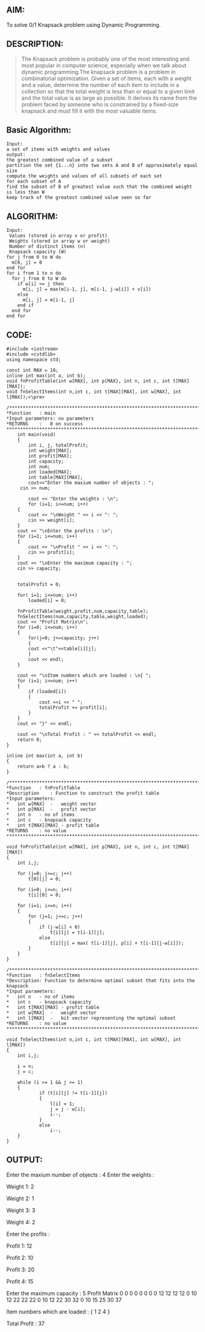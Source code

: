 ## AIM:
To solve 0/1 Knapsack problem using Dynamic Programming.
## DESCRIPTION:
>The Knapsack problem is probably one of the most interesting and most popular in computer science, especially when we talk about dynamic programming.The knapsack problem is a problem in combinatorial optimization. Given a set of items, each with a weight and a value,
determine the number of each item to include in a collection so that the total weight is less than or equal to a given limit and
the total value is as large as possible. 
It derives its name from the problem faced by someone who is constrained by a fixed-size knapsack and must fill it with the most valuable items.

## Basic Algorithm:
	Input: 
	a set of items with weights and values
	output: 
	the greatest combined value of a subset
	partition the set {1...n} into two sets A and B of approximately equal size
	compute the weights and values of all subsets of each set
	for each subset of A
	find the subset of B of greatest value such that the combined weight is less than W
	keep track of the greatest combined value seen so far

## ALGORITHM:
	Input:
	 Values (stored in array v or profit)
	 Weights (stored in array w or weight)
	 Number of distinct items (n)
	 Knapsack capacity (W)
	for j from 0 to W do
	  m[0, j] = 0
	end for 
	for i from 1 to n do
	  for j from 0 to W do
	    if w[i] <= j then
	      m[i, j] = max(m[i-1, j], m[i-1, j-w[i]] + v[i])
	    else
	      m[i, j] = m[i-1, j]
	    end if
	  end for
	end for


## CODE:

	#include <iostream>
	#include <cstdlib>
	using namespace std;

	const int MAX = 10;
	inline int max(int a, int b);
	void fnProfitTable(int w[MAX], int p[MAX], int n, int c, int t[MAX][MAX]);
	void fnSelectItems(int n,int c, int t[MAX][MAX], int w[MAX], int l[MAX]);<\pre>

	/******************************************************************************
	*Function	: main
	*Input parameters: no parameters
	*RETURNS	:	0 on success
	******************************************************************************/<\pre>
	    int main(void)
	    {
	    	int i, j, totalProfit;
	    	int weight[MAX];
	    	int profit[MAX];
	    	int capacity;
	    	int num;
	    	int loaded[MAX];
	    	int table[MAX][MAX];
	    	cout<<"Enter the maxium number of objects : ";
		 cin >> num;
	    
	    	cout << "Enter the weights : \n";
	    	for (i=1; i<=num; i++)
		{
		    cout << "\nWeight " << i << ": ";
			cin >> weight[i];
	    }
		cout << "\nEnter the profits : \n";
		for (i=1; i<=num; i++)
		{
		    cout << "\nProfit " << i << ": ";
			cin >> profit[i];
	    }
		cout << "\nEnter the maximum capacity : ";
		cin >> capacity;


		totalProfit = 0;

		for( i=1; i<=num; i++)
			loaded[i] = 0;

		fnProfitTable(weight,profit,num,capacity,table);
		fnSelectItems(num,capacity,table,weight,loaded);
		cout << "Profit Matrix\n";
		for (i=0; i<=num; i++)
		{
		    for(j=0; j<=capacity; j++)
		    {
			cout <<"\t"<<table[i][j];
		    }
		    cout << endl;
		}

		cout << "\nItem numbers which are loaded : \n{ ";
		for (i=1; i<=num; i++)
		{
			if (loaded[i])
			{
				cout <<i << " ";
				totalProfit += profit[i];
			}
		}
		cout << "}" << endl;

		cout << "\nTotal Profit : " << totalProfit << endl;
		return 0;
	}

	inline int max(int a, int b)
	{
		return a>b ? a : b;
	}

	/******************************************************************************
	*Function	: fnProfitTable
	*Description	: Function to construct the profit table 
	*Input parameters:
	*	int w[MAX]	-	weight vector
	*	int p[MAX]	-	profit vector
	*	int n	- no of items
	*	int c	- knapsack capacity
	*	int t[MAX][MAX] - profit table
	*RETURNS	: no value
	******************************************************************************/

	void fnProfitTable(int w[MAX], int p[MAX], int n, int c, int t[MAX][MAX])
	{
		int i,j;

		for (j=0; j<=c; j++)
			t[0][j] = 0;

		for (i=0; i<=n; i++)
			t[i][0] = 0;

		for (i=1; i<=n; i++)
		{
			for (j=1; j<=c; j++)
			{
				if (j-w[i] < 0)
					t[i][j] = t[i-1][j];
				else
					t[i][j] = max( t[i-1][j], p[i] + t[i-1][j-w[i]]);
			}
		}
	}

	/******************************************************************************
	*Function	: fnSelectItems
	*Description: Function to determine optimal subset that fits into the knapsack
	*Input parameters:
	*	int n	- no of items
	*	int c	- knapsack capacity
	*	int t[MAX][MAX] - profit table
	*	int w[MAX]	-	weight vector
	*	int l[MAX]	-	bit vector representing the optimal subset
	*RETURNS	: no value
	******************************************************************************/

	void fnSelectItems(int n,int c, int t[MAX][MAX], int w[MAX], int l[MAX])
	{
		int i,j;

		i = n;
		j = c;

		while (i >= 1 && j >= 1)
		{
				if (t[i][j] != t[i-1][j])
				{
					l[i] = 1;
					j = j - w[i];
					i--;
				}
				else
					i--;
		}
	}

## OUTPUT:

Enter the maxium number of objects : 4
Enter the weights : 

Weight 1: 2

Weight 2: 1

Weight 3: 3

Weight 4: 2

Enter the profits : 

Profit 1: 12

Profit 2: 10

Profit 3: 20

Profit 4: 15

Enter the maximum capacity : 5
Profit Matrix
	0	  0	  0	  0	  0	  0
	0	  0	  12	12	12	12
	0	  10	12	22	22	22
	0	  10	12	22	30	32
	0	  10	15	25	30	37

Item numbers which are loaded : 
{ 1 2 4 }

Total Profit : 37
